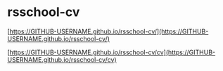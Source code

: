 # rsschool-cv
[https://GITHUB-USERNAME.github.io/rsschool-cv/](https://GITHUB-USERNAME.github.io/rsschool-cv/)

[https://GITHUB-USERNAME.github.io/rsschool-cv/cv](https://GITHUB-USERNAME.github.io/rsschool-cv/cv)
